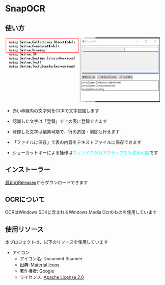 # SnapOCR

## 使い方

![Demo](SnapOCR_Demo.gif)

- 赤い枠線内の文字列をOCRで文字認識します

- 認識した文字は「登録」で上の表に登録できます

- 登録した文字は編集可能で、行の追加・削除も行えます

- 「ファイルに保存」で表の内容をテキストファイルに保存できます

- ショーカットキーによる操作は<span style="color: cyan;">ウィンドウが非アクティブでも使用可能</span>です

## インストーラー

[最新のReleases](https://github.com/DamunGames/SnapOCR/releases)からダウンロードできます

## OCRについて

OCRはWindows SDKに含まれるWindows.Media.Ocrのものを使用しています

## 使用リソース
本プロジェクトは、以下のリソースを使用しています

- アイコン
  - アイコン名: Document Scanner
  - 出典: [Material Icons](https://fonts.google.com/icons)
  - 著作権者: Google
  - ライセンス: [Apache License 2.0](https://www.apache.org/licenses/LICENSE-2.0)